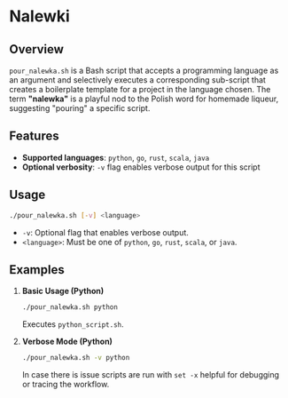 # Nalewki

## Overview

`pour_nalewka.sh` is a Bash script that accepts a programming language as an argument and selectively executes a corresponding sub-script that creates a boilerplate template for a project in the language chosen. The term **"nalewka"** is a playful nod to the Polish word for homemade liqueur, suggesting "pouring" a specific script.

## Features

- **Supported languages**: `python`, `go`, `rust`, `scala`, `java`
- **Optional verbosity**: `-v` flag enables verbose output for this script

## Usage

```bash
./pour_nalewka.sh [-v] <language>
```

- `-v`: Optional flag that enables verbose output.  
- `<language>`: Must be one of `python`, `go`, `rust`, `scala`, or `java`.

## Examples

1. **Basic Usage (Python)**  

   ```bash
   ./pour_nalewka.sh python
   ```

   Executes `python_script.sh`.

2. **Verbose Mode (Python)**  

   ```bash
   ./pour_nalewka.sh -v python
   ```

   In case there is issue scripts are run with `set -x` helpful for debugging or tracing the workflow.
